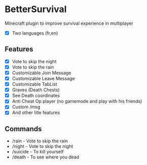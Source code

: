 # BetterSurvival
Minecraft plugin to improve survival experience in multiplayer 

- [x] Two languages (fr,en)
## Features
- [x] Vote to skip the night
- [x] Vote to skip the rain
- [x] Customizable Join Message
- [x] Customizable Leave Message
- [x] Customizable TabList
- [x] Graves (Death Chests)
- [x] See Death coordinates
- [x] Anti Cheat Op player (no gamemode and play with his friends)
- [x] Custom /msg
- [x] And other litle features

## Commands
- /rain - Vote to skip the rain
- /night - Vote to skip the night
- /suicide - To kill yourself
- /death - To see where you dead

